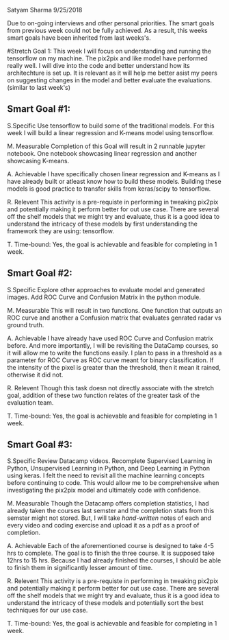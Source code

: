 Satyam Sharma
9/25/2018

Due to on-going interviews and other personal priorities. The smart goals from previous week could not be fully achieved. As a result, this weeks smart goals have been inherited from last weeks's. 

#Stretch Goal 1:
This week I will focus on understanding and running the tensorflow on my machine. The pix2pix and like model have performed really well. I will dive into the code and better understand how its architechture is set up. It is relevant as it will help me better asist my peers on suggesting changes in the model and better evaluate the evaluations. (similar to last week's)


## Smart Goal #1:
S.Specific
Use tensorflow to build some of the traditional models. For this week I will build a linear regression and K-means model using tensorflow.

M. Measurable
Completion of this Goal will result in 2 runnable jupyter notebook. One notebook showcasing linear regression and another showcasing K-means.

A. Achievable
I have specifically chosen linear regression and K-means as I have already built or atleast know how to build these models. Building these models is good practice to transfer skills from keras/scipy to tensorflow.

R. Relevent
This activity is a pre-requiste in performing in tweaking pix2pix and potentially making it perform better for out use case. There are several off the shelf models that we might try and evaluate, thus it is a good idea to understand the intricacy of these models by first understanding the framework they are using: tensorflow.

T. Time-bound:
Yes, the goal is achievable and feasible for completing in 1 week. 


## Smart Goal #2:
S.Specific
Explore other approaches to evaluate model and generated images. Add ROC Curve and Confusion Matrix in the python module.

M. Measurable
This will result in two functions. One function that outputs an ROC curve and another a Confusion matrix that evaluates genrated radar vs ground truth.

A. Achievable
I have already have used ROC Curve and Confusion matrix before. And more importantly, I will be revisiting the DataCamp courses, so it will allow me to write the functions easily. I plan to pass in a threshold as a parameter for ROC Curve as ROC curve meant for binary classification. If the intensity of the pixel is greater than the threshold, then it mean it rained, otherwise it did not.

R. Relevent
Though this task doesn not directly associate with the stretch goal, addition of these two function relates of the greater task of the evaluation team.

T. Time-bound:
Yes, the goal is achievable and feasible for completing in 1 week. 


## Smart Goal #3:
S.Specific
Review Datacamp videos. Recomplete Supervised Learning in Python, Unsupervised Learning in Python, and Deep Learning in Python using keras. I felt the need to revisit all the machine learning concepts before continuing to code. This would allow me to be comprehensive when investigating the pix2pix model and ultimately code with confidence. 

M. Measurable
Though the Datacamp offers completion statistics, I had already taken the courses last semster and the completion stats from this semster might not stored. But, I will take *hand-written* notes of each and every video and coding exercise and upload it as a pdf as a proof of completion. 

A. Achievable
Each of the aforementioned course is designed to take 4-5 hrs to complete. The goal is to finish the three course. It is supposed take 12hrs to 15 hrs. Because I had already finished the courses, I should be able to finish them in significantly lesser amount of time.

R. Relevent
This activity is a pre-requiste in performing in tweaking pix2pix and potentially making it perform better for out use case. There are several off the shelf models that we might try and evaluate, thus it is a good idea to understand the intricacy of these models and potentially sort the best techniques for our use case. 

T. Time-bound:
Yes, the goal is achievable and feasible for completing in 1 week. 
